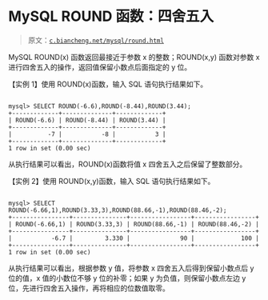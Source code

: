 # MySQL ROUND 函数：四舍五入

> 原文：[`c.biancheng.net/mysql/round.html`](http://c.biancheng.net/mysql/round.html)

MySQL ROUND(x) 函数返回最接近于参数 x 的整数；ROUND(x,y) 函数对参数 x 进行四舍五入的操作，返回值保留小数点后面指定的 y 位。

【实例 1】使用 ROUND(x)函数，输入 SQL 语句执行结果如下。

```

mysql> SELECT ROUND(-6.6),ROUND(-8.44),ROUND(3.44);
+-------------+--------------+-------------+
| ROUND(-6.6) | ROUND(-8.44) | ROUND(3.44) |
+-------------+--------------+-------------+
|          -7 |           -8 |           3 |
+-------------+--------------+-------------+
1 row in set (0.00 sec)
```

从执行结果可以看出，ROUND(x)函数将值 x 四舍五入之后保留了整数部分。

【实例 2】使用 ROUND(x,y)函数，输入 SQL 语句执行结果如下。

```

mysql> SELECT ROUND(-6.66,1),ROUND(3.33,3),ROUND(88.66,-1),ROUND(88.46,-2);
+----------------+---------------+-----------------+-----------------+
| ROUND(-6.66,1) | ROUND(3.33,3) | ROUND(88.66,-1) | ROUND(88.46,-2) |
+----------------+---------------+-----------------+-----------------+
|           -6.7 |         3.330 |              90 |             100 |
+----------------+---------------+-----------------+-----------------+
1 row in set (0.00 sec)
```

从执行结果可以看出，根据参数 y 值，将参数 x 四舍五入后得到保留小数点后 y 位的值，x 值的小数位不够 y 位的补零；如果 y 为负值，则保留小数点左边 y 位，先进行四舍五入操作，再将相应的位数值取零。